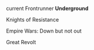 
current Frontrunner 
**Underground**

Knights of Resistance

Empire Wars: Down but not out

Great Revolt




